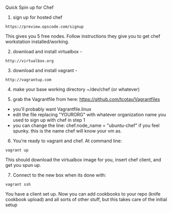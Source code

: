 Quick Spin up for Chef

1) sign up for hosted chef
```
https://preview.opscode.com/signup
```
This gives you 5 free nodes.  Follow instructions they give you to get chef workstation installed/working.


2) download and install virtualbox - 
```
http://virtualbox.org
```
3) download and install vagrant - 
```
http://vagrantup.com
```
4) make your base working directory ~/dev/chef (or whatever)

5) grab the Vagrantfile from here: https://github.com/tcotav/Vagrantfiles
  -  you'll probably want Vagrantfile.linux
  -  edit the file replacing "YOURORG" with whatever organization name you used to sign up with chef in step 1
  - you can change the line: chef.node_name = "ubuntu-chef" if you feel spunky.  this is the name chef will know your vm as.

6) You're ready to vagrant and chef.  At command line:

```
vagrant up
```
This should download the virtualbox image for you, insert chef client, and get you spun up.

7) Connect to the new box when its done with:
```
vagrant ssh
```

You have a client set up.  Now you can add cookbooks to your repo (knife cookbook upload) and all sorts of other stuff, but this takes care of the initial setup

